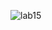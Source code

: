 ![lab15](https://user-images.githubusercontent.com/96528179/168548723-09588de7-4ba4-46d1-a3b6-d0469131bd6f.png)